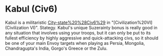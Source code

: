 # Kabul (Civ6)

Kabul is a militaristic [City-state%20%28Civ6%29](city-state) in "[Civilization%20VI](Civilization VI)". 
Stategy.
Kabul's unique Suzerainty bonus is really good in any situation that involves using your troops, but it can only be put to its fullest efficiency by highly aggressive and quick-attacking civs, so it should be one of your main Envoy targets when playing as Persia, Mongolia, Chandragupta's India, Gorgo's Greece or the Zulu.